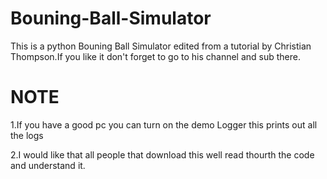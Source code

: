 # Bouning-Ball-Simulator
This is a python Bouning Ball Simulator edited from a tutorial by Christian Thompson.If you like it don't forget to go to his channel and sub there.

# NOTE
1.If you have a good pc you can turn on the demo Logger this prints out all the logs

2.I would like that all people that download this well read thourth the code and understand it.
 
